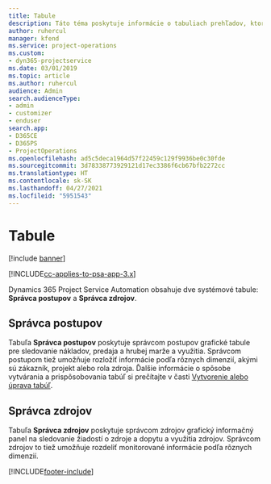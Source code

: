 ```yaml
---
title: Tabule
description: Táto téma poskytuje informácie o tabuliach prehľadov, ktoré sú zahrnuté Dynamics 365 Project Service Automation.
author: ruhercul
manager: kfend
ms.service: project-operations
ms.custom:
- dyn365-projectservice
ms.date: 03/01/2019
ms.topic: article
ms.author: ruhercul
audience: Admin
search.audienceType:
- admin
- customizer
- enduser
search.app:
- D365CE
- D365PS
- ProjectOperations
ms.openlocfilehash: ad5c5deca1964d57f22459c129f9936be0c30fde
ms.sourcegitcommit: 3d78338773929121d17ec3386f6cb67bfb2272cc
ms.translationtype: HT
ms.contentlocale: sk-SK
ms.lasthandoff: 04/27/2021
ms.locfileid: "5951543"
---
```

# <a name="dashboards"></a>Tabule

[!include [banner](../includes/psa-now-project-operations.md)]

[!INCLUDE[cc-applies-to-psa-app-3.x](../includes/cc-applies-to-psa-app-3x.md)]

Dynamics 365 Project Service Automation obsahuje dve systémové tabule: **Správca postupov** a **Správca zdrojov**.

## <a name="practice-manager"></a>Správca postupov 

Tabuľa **Správca postupov** poskytuje správcom postupov grafické tabule pre sledovanie nákladov, predaja a hrubej marže a využitia. Správcom postupom tiež umožňuje rozložiť informácie podľa rôznych dimenzií, akými sú zákazník, projekt alebo rola zdroja. Ďalšie informácie o spôsobe vytvárania a prispôsobovania tabúľ si prečítajte v časti [Vytvorenie alebo úprava tabúľ](/dynamics365/customerengagement/on-premises/customize/create-edit-dashboards).

## <a name="resource-manager"></a>Správca zdrojov 

Tabuľa **Správca zdrojov** poskytuje správcom zdrojov grafický informačný panel na sledovanie žiadostí o zdroje a dopytu a využitia zdrojov. Správcom zdrojov to tiež umožňuje rozdeliť monitorované informácie podľa rôznych dimenzií.


[!INCLUDE[footer-include](../includes/footer-banner.md)]
